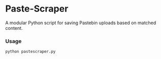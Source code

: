 # Paste-Scraper
A modular Python script for saving Pastebin uploads based on matched content.
### Usage
```
python pastescraper.py
```
